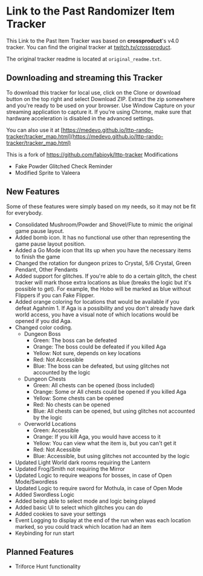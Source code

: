 # Link to the Past Randomizer Item Tracker
This Link to the Past Item Tracker was based on **crossproduct**'s v4.0 tracker.
You can find the original tracker at [twitch.tv/crossproduct](twitch.tv/crossproduct).

The original tracker readme is located at `original_readme.txt`.

## Downloading and streaming this Tracker
To download this tracker for local use, click on the Clone or download button on the top right and select Download ZIP. Extract the zip somewhere and you're ready to be used on your browser.
Use Window Capture on your streaming application to capture it. If you're using Chrome, make sure that hardware acceleration is disabled in the advanced settings.

You can also use it at [https://medevo.github.io/lttp-rando-tracker/tracker_map.html](https://medevo.github.io/lttp-rando-tracker/tracker_map.html)

This is a fork of https://github.com/fabioyk/lttp-tracker
Modifications
* Fake Powder Glitched Check Reminder
* Modified Sprite to Valeera

## New Features
Some of these features were simply based on my needs, so it may not be fit for everybody.

* Consolidated Mushroom/Powder and Shovel/Flute to mimic the original game pause layout.
* Added bomb icon. It has no functional use other than representing the game pause layout position.
* Added a Go Mode icon that lits up when you have the necessary items to finish the game
* Changed the rotation for dungeon prizes to Crystal, 5/6 Crystal, Green Pendant, Other Pendants
* Added support for glitches. If you're able to do a certain glitch, the chest tracker will mark those extra locations as blue (breaks the logic but it's possible to get). For example, the Hobo will be marked as blue without Flippers if you can Fake Flipper.
* Added orange coloring for locations that would be available if you defeat Agahnim 1. If Aga is a possibility and you don't already have dark world access, you have a visual note of which locations would be opened if you did Aga.
* Changed color coding.
  * Dungeon Boss
    * Green: The boss can be defeated
    * Orange: The boss could be defeated if you killed Aga
    * Yellow: Not sure, depends on key locations
    * Red: Not Accessible
    * Blue: The boss can be defeated, but using glitches not accounted by the logic
  * Dungeon Chests
    * Green: All chests can be opened (boss included)
    * Orange: Some or All chests could be opened if you killed Aga
    * Yellow: Some chests can be opened
    * Red: No chests can be opened
    * Blue: All chests can be opened, but using glitches not accounted by the logic
  * Overworld Locations
    * Green: Accessible
    * Orange: If you kill Aga, you would have access to it
    * Yellow: You can view what the item is, but you can't get it
    * Red: Not Acessible
    * Blue: Accessible, but using glitches not accounted by the logic
* Updated Light World dark rooms requiring the Lantern
* Updated Frog/Smith not requiring the Mirror
* Updated Logic to require weapons for bosses, in case of Open Mode/Swordless
* Updated Logic to require sword for Mothula, in case of Open Mode
* Added Swordless Logic
* Added being able to select mode and logic being played
* Added basic UI to select which glitches you can do
* Added cookies to save your settings
* Event Logging to display at the end of the run when was each location marked, so you could track which location had an item
* Keybinding for run start

## Planned Features
* Triforce Hunt functionality

